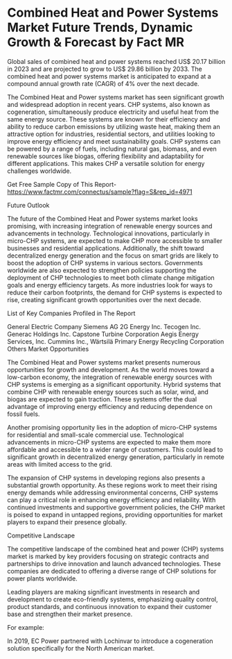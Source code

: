 # Combined Heat and Power Systems Market Future Trends, Dynamic Growth & Forecast by Fact MR
Global sales of combined heat and power systems reached US$ 20.17 billion in 2023 and are projected to grow to US$ 29.86 billion by 2033. The combined heat and power systems market is anticipated to expand at a compound annual growth rate (CAGR) of 4% over the next decade.

The Combined Heat and Power systems market has seen significant growth and widespread adoption in recent years. CHP systems, also known as cogeneration, simultaneously produce electricity and useful heat from the same energy source. These systems are known for their efficiency and ability to reduce carbon emissions by utilizing waste heat, making them an attractive option for industries, residential sectors, and utilities looking to improve energy efficiency and meet sustainability goals. CHP systems can be powered by a range of fuels, including natural gas, biomass, and even renewable sources like biogas, offering flexibility and adaptability for different applications. This makes CHP a versatile solution for energy challenges worldwide.

Get Free Sample Copy of This Report-https://www.factmr.com/connectus/sample?flag=S&rep_id=4971

Future Outlook

The future of the Combined Heat and Power systems market looks promising, with increasing integration of renewable energy sources and advancements in technology. Technological innovations, particularly in micro-CHP systems, are expected to make CHP more accessible to smaller businesses and residential applications. Additionally, the shift toward decentralized energy generation and the focus on smart grids are likely to boost the adoption of CHP systems in various sectors. Governments worldwide are also expected to strengthen policies supporting the deployment of CHP technologies to meet both climate change mitigation goals and energy efficiency targets. As more industries look for ways to reduce their carbon footprints, the demand for CHP systems is expected to rise, creating significant growth opportunities over the next decade.

List of Key Companies Profiled in The Report

General Electric Company
Siemens AG
2G Energy Inc.
Tecogen Inc.
Generac Holdings Inc.
Capstone Turbine Corporation
Aegis Energy Services, Inc.
Cummins Inc.,
Wärtsilä
Primary Energy Recycling Corporation
Others
Market Opportunities

The Combined Heat and Power systems market presents numerous opportunities for growth and development. As the world moves toward a low-carbon economy, the integration of renewable energy sources with CHP systems is emerging as a significant opportunity. Hybrid systems that combine CHP with renewable energy sources such as solar, wind, and biogas are expected to gain traction. These systems offer the dual advantage of improving energy efficiency and reducing dependence on fossil fuels.

Another promising opportunity lies in the adoption of micro-CHP systems for residential and small-scale commercial use. Technological advancements in micro-CHP systems are expected to make them more affordable and accessible to a wider range of customers. This could lead to significant growth in decentralized energy generation, particularly in remote areas with limited access to the grid.

The expansion of CHP systems in developing regions also presents a substantial growth opportunity. As these regions work to meet their rising energy demands while addressing environmental concerns, CHP systems can play a critical role in enhancing energy efficiency and reliability. With continued investments and supportive government policies, the CHP market is poised to expand in untapped regions, providing opportunities for market players to expand their presence globally.

Competitive Landscape

The competitive landscape of the combined heat and power (CHP) systems market is marked by key providers focusing on strategic contracts and partnerships to drive innovation and launch advanced technologies. These companies are dedicated to offering a diverse range of CHP solutions for power plants worldwide.

Leading players are making significant investments in research and development to create eco-friendly systems, emphasizing quality control, product standards, and continuous innovation to expand their customer base and strengthen their market presence.

For example:

In 2019, EC Power partnered with Lochinvar to introduce a cogeneration solution specifically for the North American market.
